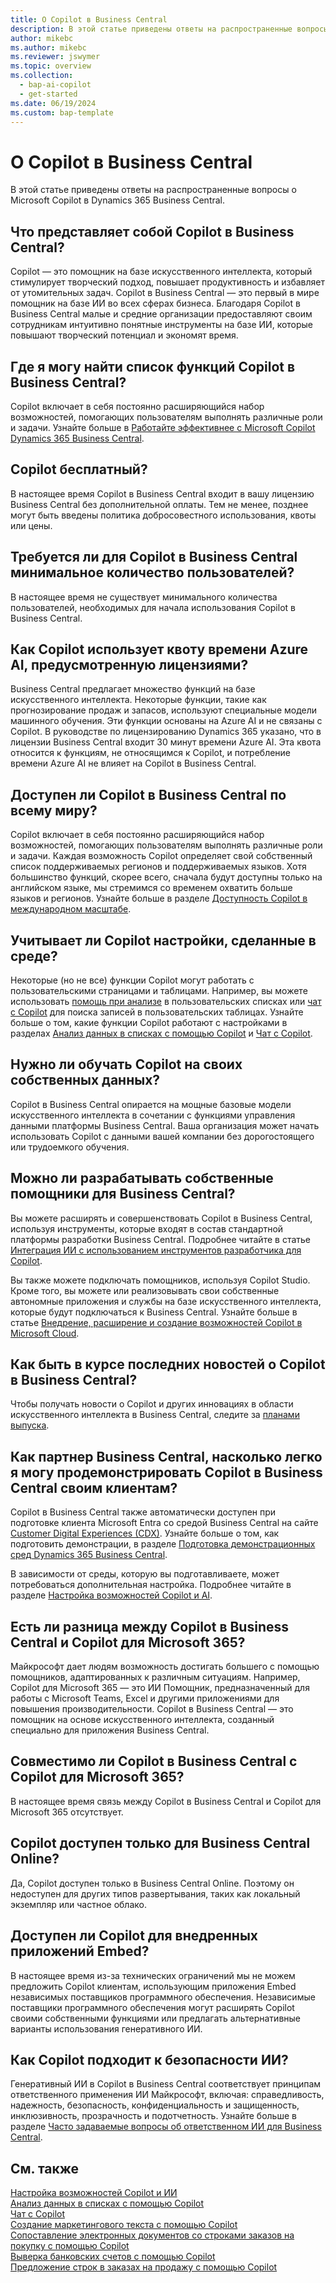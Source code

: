 ```yaml
---
title: О Copilot в Business Central
description: В этой статье приведены ответы на распространенные вопросы о Copilot в Business Central.
author: mikebc
ms.author: mikebc
ms.reviewer: jswymer
ms.topic: overview
ms.collection:
  - bap-ai-copilot
  - get-started
ms.date: 06/19/2024
ms.custom: bap-template
---
```


# О Copilot в Business Central

В этой статье приведены ответы на распространенные вопросы о Microsoft Copilot в Dynamics 365 Business Central.

## Что представляет собой Copilot в Business Central?

Copilot — это помощник на базе искусственного интеллекта, который стимулирует творческий подход, повышает продуктивность и избавляет от утомительных задач. Copilot в Business Central — это первый в мире помощник на базе ИИ во всех сферах бизнеса. Благодаря Copilot в Business Central малые и средние организации предоставляют своим сотрудникам интуитивно понятные инструменты на базе ИИ, которые повышают творческий потенциал и экономят время.

## Где я могу найти список функций Copilot в Business Central?

Copilot включает в себя постоянно расширяющийся набор возможностей, помогающих пользователям выполнять различные роли и задачи. Узнайте больше в [Работайте эффективнее с Microsoft Copilot  Dynamics 365 Business Central](https://aka.ms/BCAI).

## Copilot бесплатный?

В настоящее время Copilot в Business Central входит в вашу лицензию Business Central без дополнительной оплаты. Тем не менее, позднее могут быть введены политика добросовестного использования, квоты или цены.

## Требуется ли для Copilot в Business Central минимальное количество пользователей?

В настоящее время не существует минимального количества пользователей, необходимых для начала использования Copilot в Business Central.

## Как Copilot использует квоту времени Azure AI, предусмотренную лицензиями?

Business Central предлагает множество функций на базе искусственного интеллекта. Некоторые функции, такие как прогнозирование продаж и запасов, используют специальные модели машинного обучения. Эти функции основаны на Azure AI и не связаны с Copilot. В руководстве по лицензированию Dynamics 365 указано, что в лицензии Business Central входит 30 минут времени Azure AI. Эта квота относится к функциям, не относящимся к Copilot, и потребление времени Azure AI не влияет на Copilot в Business Central.

## Доступен ли Copilot в Business Central по всему миру?

Copilot включает в себя постоянно расширяющийся набор возможностей, помогающих пользователям выполнять различные роли и задачи. Каждая возможность Copilot определяет свой собственный список поддерживаемых регионов и поддерживаемых языков. Хотя большинство функций, скорее всего, сначала будут доступны только на английском языке, мы стремимся со временем охватить больше языков и регионов. Узнайте больше в разделе [Доступность Copilot в международном масштабе](https://aka.ms/bapcopilot-intl-report-external).

## Учитывает ли Copilot настройки, сделанные в среде?

Некоторые (но не все) функции Copilot могут работать с пользовательскими страницами и таблицами. Например, вы можете использовать [ помощь при анализе](analysis-assist.md) в пользовательских списках или [чат с Copilot](chat-with-copilot.md) для поиска записей в пользовательских таблицах. Узнайте больше о том, какие функции Copilot работают с настройками в разделах [Анализ данных в списках с помощью Copilot](analysis-assist.md) и [Чат с Copilot](chat-with-copilot.md).

## Нужно ли обучать Copilot на своих собственных данных?

Copilot в Business Central опирается на мощные базовые модели искусственного интеллекта в сочетании с функциями управления данными платформы Business Central. Ваша организация может начать использовать Copilot с данными вашей компании без дорогостоящего или трудоемкого обучения.

## Можно ли разрабатывать собственные помощники для Business Central?

Вы можете расширять и совершенствовать Copilot в Business Central, используя инструменты, которые входят в состав стандартной платформы разработки Business Central. Подробнее читайте в статье [Интеграция ИИ с использованием инструментов разработчика для Copilot](/dynamics365/business-central/dev-itpro/developer/ai-integration-landing-page).

Вы также можете подключать помощников, используя Copilot Studio. Кроме того, вы можете или реализовывать свои собственные автономные приложения и службы на базе искусственного интеллекта, которые будут подключаться к Business Central. Узнайте больше в статье [Внедрение, расширение и создание возможностей Copilot в Microsoft Cloud](/microsoft-cloud/dev/copilot/overview).

## Как быть в курсе последних новостей о Copilot в Business Central?

Чтобы получать новости о Copilot и других инновациях в области искусственного интеллекта в Business Central, следите за [планами выпуска](https://aka.ms/BCReleasePlan).

## Как партнер Business Central, насколько легко я могу продемонстрировать Copilot в Business Central своим клиентам?

Copilot в Business Central также автоматически доступен при подготовке клиента Microsoft Entra со средой Business Central на сайте [Customer Digital Experiences (CDX)](https://aka.ms/CDX). Узнайте больше о том, как подготовить демонстрации, в разделе [Подготовка демонстрационных сред Dynamics 365 Business Central](/dynamics365/business-central/dev-itpro/administration/demo-environment).

В зависимости от среды, которую вы подготавливаете, может потребоваться дополнительная настройка. Подробнее читайте в разделе [Настройка возможностей Copilot и AI](/dynamics365/business-central/enable-ai).

## Есть ли разница между Copilot в Business Central и Copilot для Microsoft 365?

Майкрософт дает людям возможность достигать большего с помощью помощников, адаптированных к различным ситуациям. Например, Copilot для Microsoft 365 — это ИИ Помощник, предназначенный для работы с Microsoft Teams, Excel и другими приложениями для повышения производительности. Copilot в Business Central — это помощник на основе искусственного интеллекта, созданный специально для приложения Business Central.

## Совместимо ли Copilot в Business Central с Copilot для Microsoft 365?

В настоящее время связь между Copilot в Business Central и Copilot для Microsoft 365 отсутствует.

## Copilot доступен только для Business Central Online?

Да, Copilot доступен только в Business Central Online. Поэтому он недоступен для других типов развертывания, таких как локальный экземпляр или частное облако.

## Доступен ли Copilot для внедренных приложений Embed?

В настоящее время из-за технических ограничений мы не можем предложить Copilot клиентам, использующим приложения Embed независимых поставщиков программного обеспечения. Независимые поставщики программного обеспечения могут расширять Copilot своими собственными функциями или предлагать альтернативные варианты использования генеративного ИИ.

## Как Copilot подходит к безопасности ИИ?

Генеративный ИИ в Copilot в Business Central соответствует принципам ответственного применения ИИ Майкрософт, включая: справедливость, надежность, безопасность, конфиденциальность и защищенность, инклюзивность, прозрачность и подотчетность. Узнайте больше в разделе [Часто задаваемые вопросы об ответственном ИИ для Business Central](responsible-ai-overview.md).

## См. также

[Настройка возможностей Copilot и ИИ](enable-ai.md)  
[Анализ данных в списках с помощью Copilot](analysis-assist.md)  
[Чат с Copilot](chat-with-copilot.md)  
[Создание маркетингового текста с помощью Copilot](item-marketing-text.md)  
[Сопоставление электронных документов со строками заказов на покупку с помощью Copilot](map-edocuments-with-copilot.md)  
[Выверка банковских счетов с помощью Copilot](bank-reconciliation-with-copilot.md)  
[Предложение строк в заказах на продажу с помощью Copilot](sales-suggest-sales-lines-with-copilot.md)
